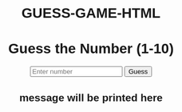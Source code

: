 # GUESS-GAME-HTML
<!DOCTYPE html>
<html lang="en">
<head>
<meta charset="UTF-8">
<meta name="viewport" content="width=device-width, initial-scale=1.0">
<title>Guess the Number</title>
<style>
body {
	text-align: center;
	font-family: Arial, sans-serif;
}

input {
	width: 100px;
	padding: 5px;
}

button {
	font-size: 18px;
	padding: 5px;
	margin: 5px;
}
</style>
</head>
<body>
	<h1>Guess the Number (1-10)</h1>
	<input type="number" id="guess" placeholder="Enter number">
	<button onclick="checkGuess()">Guess</button>
	<h2 id="message">message will be printed here</h2>
	<script>
		let randomNumber = Math.floor(Math.random() * 10) + 1;
		function checkGuess() {
			console.log(randomNumber);
			randomNumber=7;
			let userGuess = parseInt(document.getElementById("guess").value);
			if (userGuess === randomNumber) {
				document.getElementById("message").textContent = " Correct! You guessed it!";
			} else if (userGuess > randomNumber) {
				document.getElementById("message").textContent = "Too high! Try again.";
			} else {
				document.getElementById("message").textContent = "Too low! Try again.";
			}
		}
	</script>
</body>
</html>
